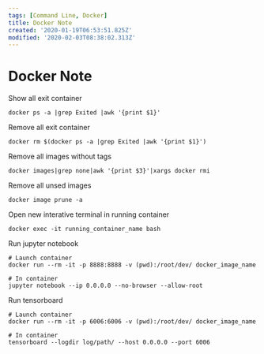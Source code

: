 ```yaml
---
tags: [Command Line, Docker]
title: Docker Note
created: '2020-01-19T06:53:51.825Z'
modified: '2020-02-03T08:38:02.313Z'
---
```


# Docker Note

Show all exit container
```shell
docker ps -a |grep Exited |awk '{print $1}'
```

Remove all exit container
```shell
docker rm $(docker ps -a |grep Exited |awk '{print $1}')
```

Remove all images without tags
```shell
docker images|grep none|awk '{print $3}'|xargs docker rmi
```

Remove all unsed images
```shell
docker image prune -a
```

Open new interative terminal in running container
```
docker exec -it running_container_name bash
```

Run jupyter notebook
```shell
# Launch container
docker run --rm -it -p 8888:8888 -v (pwd):/root/dev/ docker_image_name

# In container
jupyter notebook --ip 0.0.0.0 --no-browser --allow-root
```

Run tensorboard
```shell
# Launch container
docker run --rm -it -p 6006:6006 -v (pwd):/root/dev/ docker_image_name

# In container
tensorboard --logdir log/path/ --host 0.0.0.0 --port 6006
```
